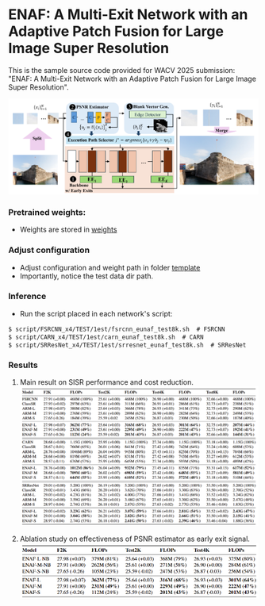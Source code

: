 

# ENAF: A Multi-Exit Network with an Adaptive Patch Fusion for Large Image Super Resolution

This is the sample source code provided for WACV 2025 submission: "ENAF: A Multi-Exit Network with an Adaptive Patch Fusion
for Large Image Super Resolution". 

![enaf](./assets/enaf.png "The proposed ENAF overview")

### Pretrained weights:
- Weights are stored in [weights](./weights)

### Adjust configuration
- Adjust configuration and weight path in folder [template](./template/)
- Importantly, notice the test data dir path.

### Inference
- Run the script placed in each network's script:
```
$ script/FSRCNN_x4/TEST/1est/fsrcnn_eunaf_test8k.sh  # FSRCNN
$ script/CARN_x4/TEST/1est/carn_eunaf_test8k.sh  # CARN
$ script/SRResNet_x4/TEST/1est/srresnet_eunaf_test8k.sh  # SRResNet
```

### Results

1. Main result on SISR performance and cost reduction.
![main_result](./assets/table1.png "The effectiveness of proposed ENAF compared to different SOTA approaches")

2. Ablation study on effectiveness of PSNR estimator as early exit signal.
![ablation](./assets/table2.png "The efficiency of PSNR estimator as early exit signal")